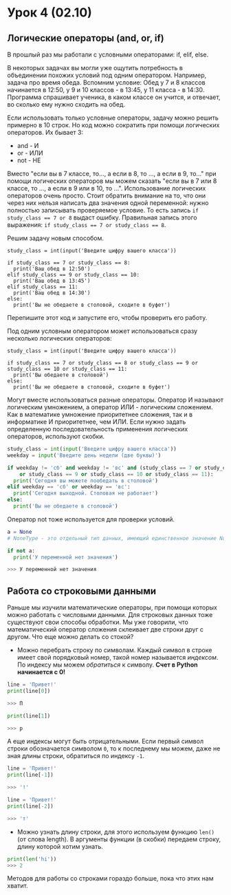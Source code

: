 # Урок 4 (02.10)

## Логические операторы (and, or, if)

В прошлый раз мы работали с условными операторами: if, elif, else.

В некоторых задачах вы могли уже ощутить потребность в объединении похожих условий под одним оператором. Например, задача про время обеда. Вспомним условие: Обед у 7 и 8 классов начинается в 12:50, у 9 и 10 классов - в 13:45, у 11 класса - в 14:30. Программа спрашивает ученика, в каком классе он учится, и отвечает, во сколько ему нужно сходить на обед.

Если использовать только условные операторы, задачу можно решить примерно в 10 строк. Но код можно сократить при помощи логических операторов. Их бывает 3:

* and - И
* or - ИЛИ
* not - НЕ

Вместо "если вы в 7 классе, то..., а если в 8, то ..., а если в 9, то..." при помощи логических операторов мы можем сказать "если вы в 7 или 8 классе, то ..., а если в 9 или в 10, то ...". Использование логических операторов очень просто. Стоит обратить внимание на то, что они через них нельзя написать два значения одной переменной: нужно полностью записывать проверяемое условие. То есть запись `if study_class == 7 or 8` выдаст ошибку. Правильная запись этого выражения: `if study_class == 7 or study_class == 8`.

Решим задачу новым способом.

```pyhton
study_class = int(input('Введите цифру вашего класса'))

if study_class == 7 or study_class == 8:
  print('Ваш обед в 12:50')
elif study_class == 9 or study_class == 10:
  print('Ваш обед в 13:45')
elif study_class == 11:
  print('Ваш обед в 14:30')
else:
  print('Вы не обедаете в столовой, сходите в буфет')
```

Перепишите этот код и запустите его, чтобы проверить его работу.

Под одним условным оператором может использоваться сразу несколько логических операторов:

```pyhton
study_class = int(input('Введите цифру вашего класса'))

if study_class == 7 or study_class == 8 or study_class == 9 or study_class == 10 or study_class == 11:
  print('Вы обедаете в столовой')
else:
  print('Вы не обедаете в столовой, сходите в буфет')
```

Могут вместе использоваться разные операторы. Оператор И называют логическим умножением, а оператор ИЛИ - логическим сложением. Как в математике умножение приоритетнее сложения, так и в информатике И приоритетнее, чем ИЛИ. Если нужно задать определенную последовательность применения логических операторов, используют скобки.

```python
study_class = int(input('Введите цифру вашего класса'))
weekday = input('Введите день недели (две буквы)')

if weekday != 'сб' and weekday != 'вс' and (study_class == 7 or study_class == 8 
	or study_class == 9 or study_class == 10 or study_class == 11):
  print('Сегодня вы можете пообедать в столовой')
elif weekday == 'сб' or weekday == 'вс':
  print('Сегодня выходной. Столовая не работает')
else:
  print('Вы не обедаете в столовой')
```

Оператор not тоже используется для проверки условий.

```python
a = None
# NoneType - это отдельный тип данных, имеющий единственное значение None, которое означает "ничто", "значение отсутствует"

if not a:
  print('У переменной нет значения')

>>> У переменной нет значения
```

## Работа со строковыми данными

Раньше мы изучили математические операторы, при помощи которых можно работать с числовыми данными. Для строковых данных тоже существуют свои способы обработки. Мы уже говорили, что математический оператор сложения склеивает две строки друг с другом. Что еще можно делать со стокой?

* Можно перебрать строку по символам. Каждый символ в строке имеет свой порядковый номер, такой номер называется *индексом*. По индексу мы можем *обратиться* к символу. **Счет в Python начинается с 0!**

```python
line = 'Привет!'
print(line[0])

>>> П

print(line[1])

>>> р
```
А еще индексы могут быть отрицательными. Если первый символ строки обозначается символом `0`, то к последнему мы можем, даже не зная длины строки, обратиться по индексу `-1`.

```python
line = 'Привет!'
print(line[-1])

>>> '!'

line = 'Привет!'
print(line[-2])

>>> 'т'
```

* Можно узнать длину строки, для этого используем функцию `len()` (от слова length). В аргументы функции (в скобки) передаем строку, длину которой хотим узнать.

```python
print(len('hi'))
>>> 2
```



Методов для работы со строками гораздо больше, пока что этих нам хватит.